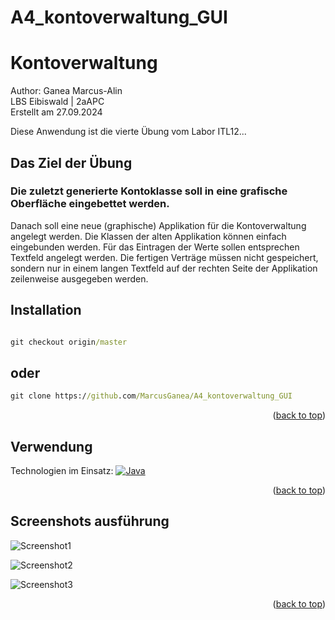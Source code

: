# A4_kontoverwaltung_GUI
<a name="readme-top"></a>
# Kontoverwaltung
Author: Ganea Marcus-Alin <br>
LBS Eibiswald | 2aAPC <br>
Erstellt am 27.09.2024

Diese Anwendung ist die vierte Übung vom Labor ITL12...<br>

## Das Ziel der Übung
### Die zuletzt generierte Kontoklasse soll in eine grafische Oberfläche eingebettet werden.

Danach soll eine neue (graphische) Applikation für die Kontoverwaltung angelegt werden. Die Klassen der alten Applikation können einfach eingebunden werden.
Für das Eintragen der Werte sollen entsprechen Textfeld angelegt werden. 
Die fertigen Verträge müssen nicht gespeichert, sondern nur in einem langen Textfeld auf der rechten Seite der Applikation zeilenweise ausgegeben werden.


## Installation

```cmd

git checkout origin/master
```
## oder
```cmd
git clone https://github.com/MarcusGanea/A4_kontoverwaltung_GUI
```
<p align="right">(<a href="#readme-top">back to top</a>)</p>

## Verwendung
Technologien im Einsatz:
[![Java][java.com]][java-url]


<p align="right">(<a href="#readme-top">back to top</a>)</p>

## Screenshots ausführung

![Screenshot1](https://github.com/user-attachments/assets/2b655c5e-6bdd-484e-afb1-eb425379189c)

![Screenshot2](https://github.com/user-attachments/assets/904dba30-03df-40e5-b194-2644e3265419)

![Screenshot3](https://github.com/user-attachments/assets/fb4093ec-c4e1-4853-b5d6-eab16aaa3f1a)





<p align="right">(<a href="#readme-top">back to top</a>)</p>


<!-- MARKDOWN LINKS & IMAGES -->
<!-- https://www.markdownguide.org/basic-syntax/#reference-style-links -->
[java.com]: https://img.shields.io/badge/Java-ED8B00?style=for-the-badge&logo=openjdk&logoColor=white
[java-url]: https://www.java.com/de/
[product-screenshot]: Screen.png
